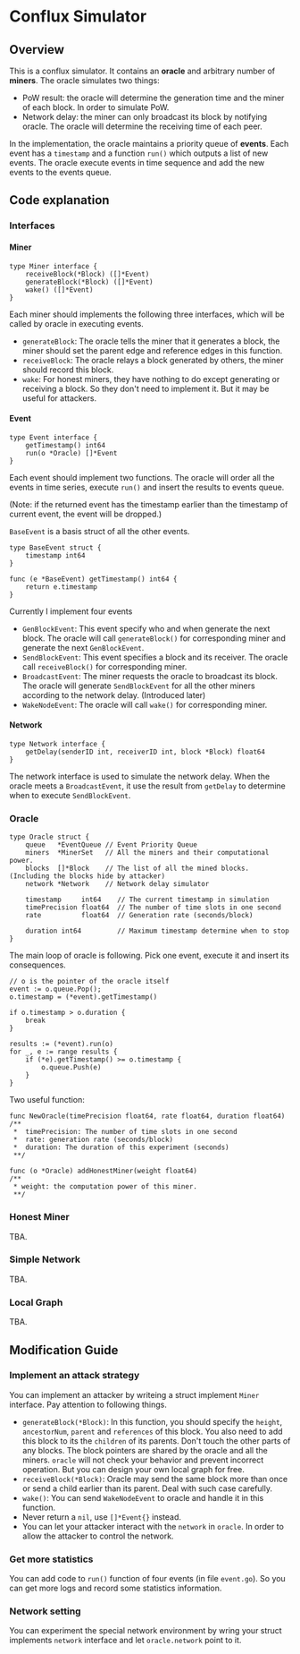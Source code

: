 
# Conflux Simulator

## Overview

This is a conflux simulator. It contains an **oracle** and arbitrary number of **miners**. The oracle simulates two things:

- PoW result: the oracle will determine the generation time and the miner of each block. In order to simulate PoW. 
- Network delay: the miner can only broadcast its block by notifying oracle. The oracle will determine the receiving time of each peer. 

In the implementation, the oracle maintains a priority queue of **events**. Each event has a `timestamp` and a function `run()` which outputs a list of new events. The oracle execute events in time sequence and add the new events to the events queue. 

## Code explanation

### Interfaces

#### Miner
```
type Miner interface {
	receiveBlock(*Block) ([]*Event)
	generateBlock(*Block) ([]*Event) 
	wake() ([]*Event)
}
```
Each miner should implements the following three interfaces, which will be called by oracle in executing events.
- `generateBlock`: The oracle tells the miner that it generates a block, the miner should set the parent edge and reference edges in this function. 
- `receiveBlock`: The oracle relays a block generated by others, the miner should record this block. 
- `wake`: For honest miners, they have nothing to do except generating or receiving a block. So they don't need to implement it. But it may be useful for attackers.


#### Event
```
type Event interface {
	getTimestamp() int64
	run(o *Oracle) []*Event
}
```
Each event should implement two functions. The oracle will order all the events in time series, execute `run()` and insert the results to events queue. 

(Note: if the returned event has the timestamp earlier than the timestamp of current event, the event will be dropped.)

`BaseEvent` is a basis struct of all the other events.

```
type BaseEvent struct {
	timestamp int64
}

func (e *BaseEvent) getTimestamp() int64 {
	return e.timestamp
}
```

Currently I implement four events
- `GenBlockEvent`: This event specify who and when generate the next block. The oracle will call `generateBlock()` for corresponding miner and generate the next `GenBlockEvent`.
- `SendBlockEvent`: This event specifies a block and its receiver. The oracle call `receiveBlock()` for corresponding miner. 
- `BroadcastEvent`: The miner requests the oracle to broadcast its block. The oracle will generate `SendBlockEvent` for all the other miners according to the network delay. (Introduced later)
- `WakeNodeEvent`: The oracle will call `wake()` for corresponding miner.

#### Network

```
type Network interface {
	getDelay(senderID int, receiverID int, block *Block) float64
}
```
The network interface is used to simulate the network delay. When the oracle meets a `BroadcastEvent`, it use the result from `getDelay` to determine when to execute `SendBlockEvent`.

### Oracle

```
type Oracle struct {
	queue   *EventQueue // Event Priority Queue
	miners  *MinerSet   // All the miners and their computational power.
	blocks  []*Block    // The list of all the mined blocks. (Including the blocks hide by attacker)
	network *Network    // Network delay simulator

	timestamp     int64    // The current timestamp in simulation
	timePrecision float64  // The number of time slots in one second 
	rate          float64  // Generation rate (seconds/block)

	duration int64         // Maximum timestamp determine when to stop 
}
```

The main loop of oracle is following. Pick one event, execute it and insert its consequences. 
```
// o is the pointer of the oracle itself
event := o.queue.Pop();
o.timestamp = (*event).getTimestamp()

if o.timestamp > o.duration {
	break
}

results := (*event).run(o)
for _, e := range results {
	if (*e).getTimestamp() >= o.timestamp {
		o.queue.Push(e)
	}
}
```
Two useful function:


```
func NewOracle(timePrecision float64, rate float64, duration float64)
/** 
 *  timePrecision: The number of time slots in one second
 *  rate: generation rate (seconds/block)
 *  duration: The duration of this experiment (seconds)
 **/
 
func (o *Oracle) addHonestMiner(weight float64)
/** 
 * weight: the computation power of this miner.
 **/
```
### Honest Miner
TBA.
### Simple Network
TBA.
### Local Graph
TBA.
## Modification Guide
### Implement an attack strategy
You can implement an attacker by writeing a struct implement `Miner` interface. Pay attention to following things.
- `generateBlock(*Block)`: In this function, you should specify the `height`, `ancestorNum`, `parent` and `references` of this block. You also need to add this block to its the `children` of its parents. Don't touch the other parts of any blocks. The block pointers are shared by the oracle and all the miners. `oracle` will not check your behavior and prevent incorrect operation. But you can design your own local graph for free. 
- `receiveBlock(*Block)`: Oracle may send the same block more than once or send a child earlier than its parent. Deal with such case carefully. 
- `wake()`: You can send `WakeNodeEvent` to oracle and handle it in this function. 
- Never return a `nil`, use `[]*Event{}` instead. 
- You can let your attacker interact with the `network` in `oracle`. In order to allow the attacker to control the network. 

### Get more statistics
You can add code to `run()` function of four events (in file `event.go`). So you can get more logs and record some statistics information. 

### Network setting
You can experiment the special network environment by wring your struct implements `network` interface and let  `oracle.network` point to it. 